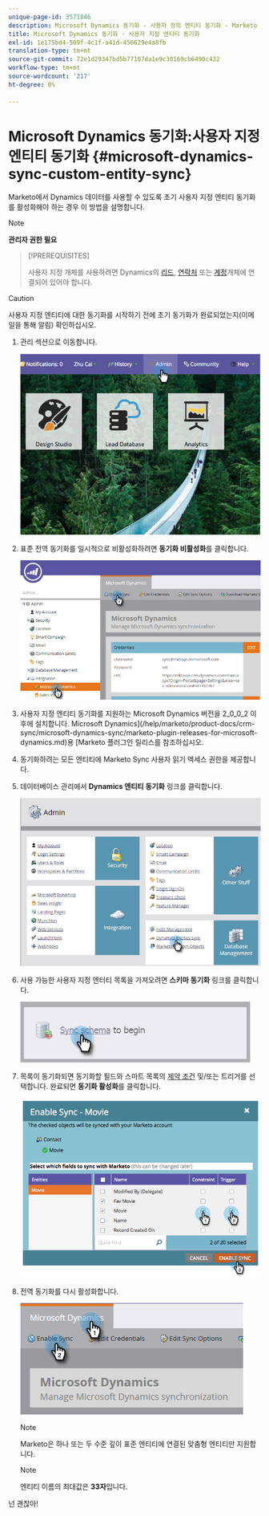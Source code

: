```yaml
---
unique-page-id: 3571846
description: Microsoft Dynamics 동기화 - 사용자 정의 엔티티 동기화 - Marketo Docs - 제품 설명서
title: Microsoft Dynamics 동기화 - 사용자 지정 엔티티 동기화
exl-id: 1e175bd4-509f-4c1f-a41d-456629e4a8fb
translation-type: tm+mt
source-git-commit: 72e1d29347bd5b77107da1e9c30169cb6490c432
workflow-type: tm+mt
source-wordcount: '217'
ht-degree: 0%

---
```


# Microsoft Dynamics 동기화:사용자 지정 엔티티 동기화 {#microsoft-dynamics-sync-custom-entity-sync}

Marketo에서 Dynamics 데이터를 사용할 수 있도록 초기 사용자 지정 엔티티 동기화를 활성화해야 하는 경우 이 방법을 설명합니다.

>[!NOTE]
>
>**관리자 권한 필요**

>[!PREREQUISITES]
>
>사용자 지정 개체를 사용하려면 Dynamics의 [리드](/help/marketo/product-docs/crm-sync/microsoft-dynamics-sync/microsoft-dynamics-sync-details/microsoft-dynamics-sync-lead-sync.md), [연락처](/help/marketo/product-docs/crm-sync/microsoft-dynamics-sync/microsoft-dynamics-sync-details/microsoft-dynamics-sync-contact-sync.md) 또는 [계정](/help/marketo/product-docs/crm-sync/microsoft-dynamics-sync/microsoft-dynamics-sync-details/microsoft-dynamics-sync-account-sync.md)개체에 연결되어 있어야 합니다.

>[!CAUTION]
>
>사용자 지정 엔티티에 대한 동기화를 시작하기 전에 초기 동기화가 완료되었는지(이메일을 통해 알림) 확인하십시오.

1. 관리 섹션으로 이동합니다.

   ![](assets/image2014-10-20-14-3a32-3a16.png)

1. 표준 전역 동기화를 일시적으로 비활성화하려면 **동기화 비활성화**&#x200B;를 클릭합니다.

   ![](assets/image2015-11-10-9-3a0-3a6.png)

1. 사용자 지정 엔티티 동기화를 지원하는 Microsoft Dynamics 버전을 2_0_0_2 이후에 설치합니다. Microsoft Dynamics](/help/marketo/product-docs/crm-sync/microsoft-dynamics-sync/marketo-plugin-releases-for-microsoft-dynamics.md)용 [Marketo 플러그인 릴리스를 참조하십시오.

1. 동기화하려는 모든 엔티티에 Marketo Sync 사용자 읽기 액세스 권한을 제공합니다.

1. 데이터베이스 관리에서 **Dynamics 엔티티 동기화** 링크를 클릭합니다.

   ![](assets/image2015-11-10-9-3a6-3a55.png)

1. 사용 가능한 사용자 지정 엔터티 목록을 가져오려면 **스키마 동기화** 링크를 클릭합니다.

   ![](assets/image2015-11-10-9-3a41-3a37.png)

1. 목록이 동기화되면 동기화할 필드와 스마트 목록의 [제약 조건](/help/marketo/product-docs/core-marketo-concepts/smart-lists-and-static-lists/using-smart-lists/add-a-constraint-to-a-smart-list-filter.md) 및/또는 트리거를 선택합니다. 완료되면 **동기화 활성화**&#x200B;를 클릭합니다.

   ![](assets/image2014-10-20-14-3a32-3a55.png)

1. 전역 동기화를 다시 활성화합니다.

   ![](assets/image2015-11-10-9-3a48-3a35.png)

   >[!NOTE]
   >
   >Marketo은 하나 또는 두 수준 깊이 표준 엔티티에 연결된 맞춤형 엔티티만 지원합니다.

   >[!NOTE]
   >
   >엔티티 이름의 최대값은 **33자**&#x200B;입니다.

넌 괜찮아!
